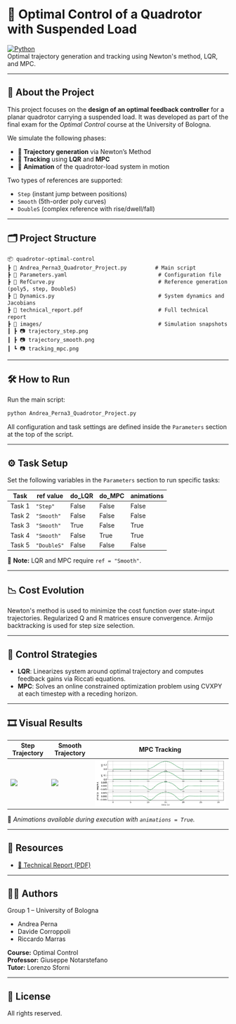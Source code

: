 # 🚁 Optimal Control of a Quadrotor with Suspended Load

[![Python](https://img.shields.io/badge/Python-3.10-blue?logo=python)](https://www.python.org/)  
Optimal trajectory generation and tracking using Newton's method, LQR, and MPC.

---

## 🧠 About the Project

This project focuses on the **design of an optimal feedback controller** for a planar quadrotor carrying a suspended load. It was developed as part of the final exam for the *Optimal Control* course at the University of Bologna.

We simulate the following phases:

- 🚀 **Trajectory generation** via Newton’s Method  
- 🎯 **Tracking** using **LQR** and **MPC**
- 🎥 **Animation** of the quadrotor-load system in motion

Two types of references are supported:
- `Step` (instant jump between positions)
- `Smooth` (5th-order poly curves)
- `DoubleS` (complex reference with rise/dwell/fall)

---

## 🗂 Project Structure

```
📦 quadrotor-optimal-control
┣ 📜 Andrea_Perna3_Quadrotor_Project.py         # Main script
┣ 📜 Parameters.yaml                             # Configuration file
┣ 📜 RefCurve.py                                 # Reference generation (poly5, step, DoubleS)
┣ 📜 Dynamics.py                                 # System dynamics and Jacobians
┣ 📄 technical_report.pdf                        # Full technical report
┣ 📁 images/                                     # Simulation snapshots
┃ ┣ 📷 trajectory_step.png
┃ ┣ 📷 trajectory_smooth.png
┃ ┗ 📷 tracking_mpc.png
```

---

## 🛠 How to Run

Run the main script:

```bash
python Andrea_Perna3_Quadrotor_Project.py
```

All configuration and task settings are defined inside the `Parameters` section at the top of the script.

---

## ⚙️ Task Setup

Set the following variables in the `Parameters` section to run specific tasks:

| Task    | ref value    | do_LQR | do_MPC | animations |
|---------|--------------|--------|--------|------------|
| Task 1  | `"Step"`      | False  | False  | False      |
| Task 2  | `"Smooth"`    | False  | False  | False      |
| Task 3  | `"Smooth"`    | True   | False  | True       |
| Task 4  | `"Smooth"`    | False  | True   | True       |
| Task 5  | `"DoubleS"`   | False  | False  | False      |

🧠 **Note:** LQR and MPC require `ref = "Smooth"`.

---

## 📉 Cost Evolution

Newton's method is used to minimize the cost function over state-input trajectories. Regularized Q and R matrices ensure convergence. Armijo backtracking is used for step size selection.

---

## 🎯 Control Strategies

- **LQR**: Linearizes system around optimal trajectory and computes feedback gains via Riccati equations.
- **MPC**: Solves an online constrained optimization problem using CVXPY at each timestep with a receding horizon.

---

## 🎞️ Visual Results

| Step Trajectory | Smooth Trajectory | MPC Tracking |
|-----------------|-------------------|--------------|
| ![](./images/trajectory_step.png) | ![](./images/trajectory_smooth.png) | ![](./images/tracking_mpc.png) |

📌 *Animations available during execution with `animations = True`.*

---

## 📎 Resources

- [📘 Technical Report (PDF)](./technical_report.pdf)

---

## 👨‍🎓 Authors

Group 1 – University of Bologna  
- Andrea Perna  
- Davide Corroppoli  
- Riccardo Marras

**Course:** Optimal Control  
**Professor:** Giuseppe Notarstefano  
**Tutor:** Lorenzo Sforni

---

## 📜 License

All rights reserved.
